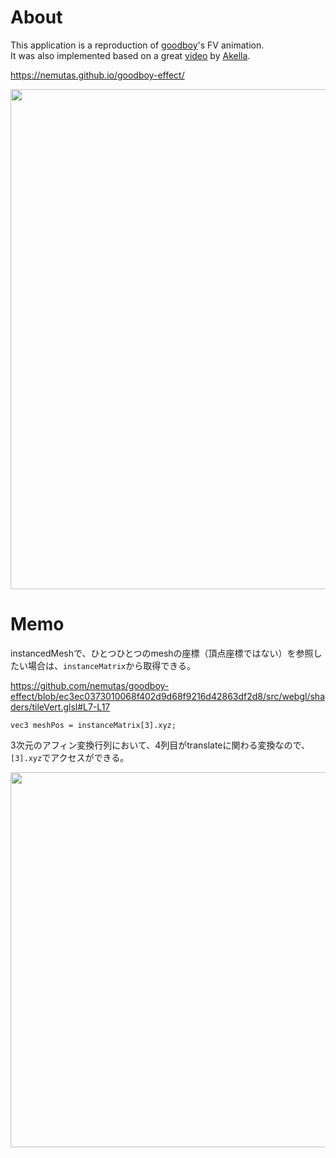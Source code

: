 # About
This application is a reproduction of [goodboy](https://www.goodboydigital.com/)'s FV animation.<br>
It was also implemented based on a great [video](https://www.youtube.com/watch?v=0Zji936v3yg&t=3584s) by [Akella](https://twitter.com/akella).

https://nemutas.github.io/goodboy-effect/

<img src='https://user-images.githubusercontent.com/46724121/215156598-5e09068b-7f7c-4713-9dc3-ddcd29e16c26.png' width='800' />

# Memo
instancedMeshで、ひとつひとつのmeshの座標（頂点座標ではない）を参照したい場合は、`instanceMatrix`から取得できる。

https://github.com/nemutas/goodboy-effect/blob/ec3ec0373010068f402d9d68f9216d42863df2d8/src/webgl/shaders/tileVert.glsl#L7-L17

```
vec3 meshPos = instanceMatrix[3].xyz;
```
3次元のアフィン変換行列において、4列目がtranslateに関わる変換なので、`[3].xyz`でアクセスができる。

<img src='https://user-images.githubusercontent.com/46724121/215261792-d3dabb21-c9f9-4edd-ac7d-714c55190ba4.jpg' width='600' />
